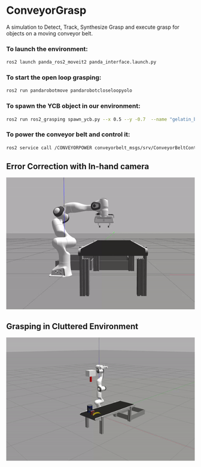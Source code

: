 # ConveyorGrasp
A simulation to Detect, Track, Synthesize Grasp and execute grasp for objects on a moving conveyor belt.

### To launch the environment:
```bash
ros2 launch panda_ros2_moveit2 panda_interface.launch.py
```

### To start the open loop grasping:
```bash
ros2 run pandarobotmove pandarobotcloseloopyolo
```

### To spawn the YCB object in our environment:
```bash
ros2 run ros2_grasping spawn_ycb.py --x 0.5 --y -0.7  --name "gelatin_box"
```

### To power the conveyor belt and control it:
```bash
ros2 service call /CONVEYORPOWER conveyorbelt_msgs/srv/ConveyorBeltControl "{power: 2.5}"
```

## Error Correction with In-hand camera
![](https://github.com/vishwas-hegde/ConveyorGrasp/blob/main/videos/error_corrction_gif.gif)

## Grasping in Cluttered Environment
![](https://github.com/vishwas-hegde/ConveyorGrasp/blob/main/videos/clutter_grasp-giff.gif)

